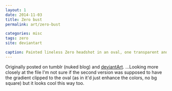 ```yaml
---
layout: 1
date: 2014-11-03
title: Zero bust
permalink: art/zero-bust

categories: misc
tags: zero
site: deviantart

caption: Painted lineless Zero headshot in an oval, one transparent and one with a gradient blue background. 
---
```

Originally posted on tumblr (nuked blog) and [deviantArt](https://www.deviantart.com/a-flyleaf/art/probably-not-a-feathered-snake-492439793). ...Looking more closely at the file I'm not sure if the second version was supposed to have the gradient clipped to the oval (as in it'd just enhance the colors, no bg square) but it looks cool this way too.